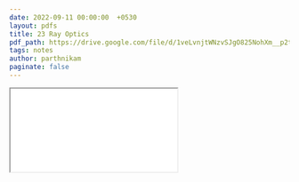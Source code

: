 ```yaml
---
date: 2022-09-11 00:00:00  +0530
layout: pdfs
title: 23 Ray Optics
pdf_path: https://drive.google.com/file/d/1veLvnjtWNzvSJgO825NohXm__p2tfO0m/preview?usp=sharing
tags: notes
author: parthnikam
paginate: false
---
```


<iframe class="embed-pdf" src="{{ page.pdf_path }}#toolbar=0" seamless="seamless" scrolling="no" style="overflow:hidden"></iframe>
